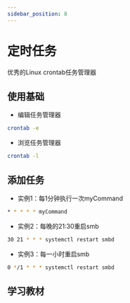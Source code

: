 ```yaml
---
sidebar_position: 8
---
```


# 定时任务
优秀的Linux crontab任务管理器

## 使用基础
- 编辑任务管理器
```bash
crontab -e
```
- 浏览任务管理器
```bash
crontab -l
```

## 添加任务

- 实例1：每1分钟执行一次myCommand
```bash
* * * * * myCommand
```

- 实例2：每晚的21:30重启smb
```bash
30 21 * * * systemctl restart smbd
```

- 实例3：每一小时重启smb
```bash
0 */1 * * * systemctl restart smbd
```

## 学习教材

[](https://www.runoob.com/w3cnote/linux-crontab-tasks.html)
